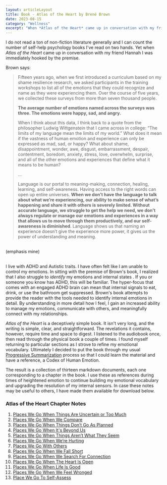 ```yaml
---
layout: articleLayout
title: Book - Atlas of the Heart by Brené Brown
date: 2023-08-15
category: "Wellness"
excerpt: "When *Atlas of the Heart* came up in conversation with my friend Hannah I was immediately hooked by the premise."
---
```


I do not read a ton of non-fiction literature generally and I can count the number of self-help psychology books I've read on two hands. Yet when _Atlas of the Heart_ came up in conversation with my friend Hannah I was immediately hooked by the premise.

Brown says:

> Fifteen years ago, when we first introduced a curriculum based on my shame resilience research, we asked participants in the training workshops to list all of the emotions that they could recognize and name as they were experiencing them. Over the course of five years, we collected these surveys from more than seven thousand people.
>
> **The average number of emotions named across the surveys was three. The emotions were happy, sad, and angry.**
>
> When I think about this data, I think back to a quote from the philosopher Ludwig Wittgenstein that I came across in college: “The limits of my language mean the limits of my world.” What does it mean if the vastness of human emotion and experience can only be expressed as mad, sad, or happy? What about shame, disappointment, wonder, awe, disgust, embarrassment, despair, contentment, boredom, anxiety, stress, love, overwhelm, surprise, and all of the other emotions and experiences that define what it means to be human?
>
> ...
>
> Language is our portal to meaning-making, connection, healing, learning, and self-awareness. Having access to the right words can open up entire universes. **When we don’t have the language to talk about what we’re experiencing, our ability to make sense of what’s happening and share it with others is severely limited. Without accurate language, we struggle to get the help we need, we don’t always regulate or manage our emotions and experiences in a way that allows us to move through them productively, and our self-awareness is diminished**. Language shows us that naming an experience doesn’t give the experience more power, it gives _us_ the power of understanding and meaning.

<br>
(emphasis mine)<br><br>

I live with ADHD and Autistic traits. I have often felt like I am unable to control my emotions. In sitting with the premise of Brown's book, I realized that I also struggle to _identify_ my emotions and internal states . If you or someone you know has ADHD, this will be familiar. The hyper-focus that comes with an engaged ADHD brain can mean that internal signals to eat, drink, or use the bathroom get suppressed. Brown's book attempts to provide the reader with the tools needed to identify internal emotions in detail. By understanding in more detail how I feel, I gain an increased ability to manage my emotions, communicate with others, and meaningfully connect with my relationships.

_Atlas of the Heart_ is a deceptively simple book. It isn't very long, and the writing is simple, clear, and straightforward. The revelations it contains, however, require time and space to digest. I listened to the audiobook once, then read through the physical book a couple of times. I found myself returning to particular sections as I strove to refine my emotional vocabulary. Ultimately I decided to put the book through my usual [Progressive Summarization](https://fortelabs.com/blog/progressive-summarization-a-practical-technique-for-designing-discoverable-notes/) process so that I could learn the material and have a reference, a Codex of Human Emotion.

The result is a collection of thirteen markdown documents, each one corresponding to a chapter in the book. I use these as references during times of heightened emotion to continue building my emotional vocabulary and upgrading the resolution of my internal sensors. In case these notes may be useful to others, I have made them available for download below.

<!-- links to all the notes stored in files/atlas-of-the-heart-notes -->

### Atlas of the Heart Chapter Notes

1. <a href="/files/atlas-of-the-heart-notes/1. Places We Go When Things Are Uncertain or Too Much.md" download>Places We Go When Things Are Uncertain or Too Much</a>
2. <a href="/files/atlas-of-the-heart-notes/2. Places We Go When We Compare.md" download>Places We Go When We Compare</a>
3. <a href="/files/atlas-of-the-heart-notes/3. Places We Go When Things Don’t Go As Planned.md" download>Places We Go When Things Don’t Go As Planned</a>
4. <a href="/files/atlas-of-the-heart-notes/4. Places We Go When It’s Beyond Us.md" download>Places We Go When It's Beyond Us</a>
5. <a href="/files/atlas-of-the-heart-notes/5. Places We Go When Things Aren’t What They Seem.md" download>Places We Go When Things Aren’t What They Seem</a>
6. <a href="/files/atlas-of-the-heart-notes/6. Places We Go When We’re Hurting.md" download>Places We Go When We’re Hurting</a>
7. <a href="/files/atlas-of-the-heart-notes/7. Places We Go With Others.md" download>Places We Go With Others</a>
8. <a href="/files/atlas-of-the-heart-notes/8. Places We Go When We Fall Short.md" download>Places We Go When We Fall Short</a>
9. <a href="/files/atlas-of-the-heart-notes/9. Places We Go When We Search For Connection.md" download>Places We Go When We Search For Connection</a>
10. <a href="/files/atlas-of-the-heart-notes/10. Places We Go When The Heart Is Open.md" download>Places We Go When The Heart Is Open</a>
11. <a href="/files/atlas-of-the-heart-notes/11. Places We Go When Life Is Good.md" download>Places We Go When Life Is Good</a>
12. <a href="/files/atlas-of-the-heart-notes/12. Places We Go When We Feel Wronged.md" download>Places We Go When We Feel Wronged</a>
13. <a href="/files/atlas-of-the-heart-notes/13. Place We Go To Self-Assess.md" download>Place We Go To Self-Assess</a>
